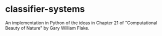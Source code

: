 # classifier-systems
An implementation in Python of the ideas in Chapter 21 of "Computational Beauty of Nature" by Gary William Flake.

